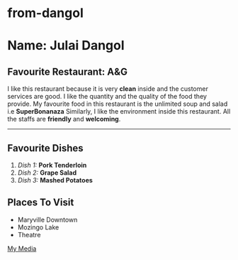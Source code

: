 # from-dangol
# Name: Julai Dangol
## Favourite Restaurant: A&G
I like this restaurant because it is very **clean** inside and the customer services are good. I like the quantity and the quality of the food they provide. My favourite food in this restaurant is the unlimited soup and salad i.e **SuperBonanaza** Similarly, I like the environment inside this restaurant. All the staffs are **friendly** and **welcoming**.

---

## Favourite Dishes
1. *Dish 1:* **Pork Tenderloin**
2. *Dish 2:* **Grape Salad**
3. *Dish 3:* **Mashed Potatoes**


## Places To Visit
* Maryville Downtown
* Mozingo Lake
* Theatre

[My Media](MyMedia.md)


